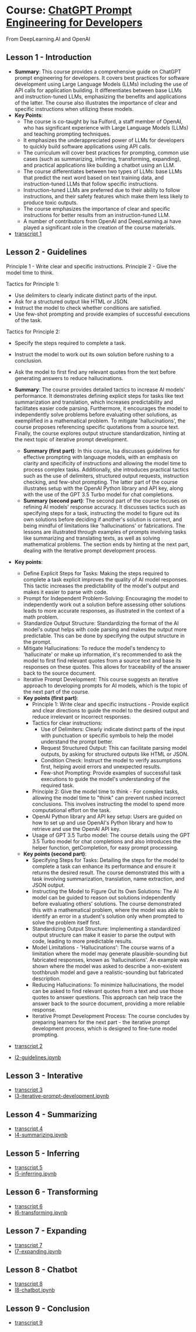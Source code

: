 # Course: [ChatGPT Prompt Engineering for Developers](https://www.deeplearning.ai/short-courses/chatgpt-prompt-engineering-for-developers/)
From DeepLearning.AI and OpenAI 

## Lesson 1 - Introduction
- **Summary**: This course provides a comprehensive guide on ChatGPT prompt engineering for developers. It covers best practices for software development using Large Language Models (LLMs) including the use of API calls for application building. It differentiates between base LLMs and instruction-tuned LLMs, emphasizing the benefits and applications of the latter. The course also illustrates the importance of clear and specific instructions when utilizing these models.
- **Key Points**:
  - The course is co-taught by Isa Fulford, a staff member of OpenAI, who has significant experience with Large Language Models (LLMs) and teaching prompting techniques.
  - It emphasizes the underappreciated power of LLMs for developers to quickly build software applications using API calls.
  - The curriculum will cover best practices for prompting, common use cases (such as summarizing, inferring, transforming, expanding), and practical applications like building a chatbot using an LLM.
  - The course differentiates between two types of LLMs: base LLMs that predict the next word based on text training data, and instruction-tuned LLMs that follow specific instructions.
  - Instruction-tuned LLMs are preferred due to their ability to follow instructions, and their safety features which make them less likely to produce toxic outputs.
  - The course emphasizes the importance of clear and specific instructions for better results from an instruction-tuned LLM.
  - A number of contributors from OpenAI and DeepLearning.ai have played a significant role in the creation of the course materials.
- [transcript 1](https://github.com/piegu/language-models/edit/master/chatgpt/deeplearning_ai_chatgpt_prompt_engineering_course/transcripts/transcript_video1.txt)

## Lesson 2 - Guidelines

Principle 1 - Write clear and specific instructions.
Principle 2 - Give the model time to think.
 
Tactics for Principle 1:
- Use delimiters to clearly indicate distinct parts of the input.
- Ask for a structured output like HTML or JSON.
- Instruct the model to check whether conditions are satisfied.
- Use few-shot prompting and provide examples of successful executions of the task.

Tactics for Principle 2:
- Specify the steps required to complete a task.
- Instruct the model to work out its own solution before rushing to a conclusion.
- Ask the model to first find any relevant quotes from the text before generating answers to reduce hallucinations.


- **Summary**: The course provides detailed tactics to increase AI models' performance. It demonstrates defining explicit steps for tasks like text summarization and translation, which increases predictability and facilitates easier code parsing. Furthermore, it encourages the model to independently solve problems before evaluating other solutions, as exemplified in a mathematical problem. To mitigate 'hallucinations', the course proposes referencing specific quotations from a source text. Finally, the course explores output structure standardization, hinting at the next topic of iterative prompt development.
  - **Summary (first part)**: In this course, Isa discusses guidelines for effective prompting with language models, with an emphasis on clarity and specificity of instructions and allowing the model time to process complex tasks. Additionally, she introduces practical tactics such as the use of delimiters, structured output requests, instruction checking, and few-shot prompting. The latter part of the course illustrates setup with the OpenAI Python library and API key, along with the use of the GPT 3.5 Turbo model for chat completions.
  - **Summary (second part)**: The second part of the course focuses on refining AI models' response accuracy. It discusses tactics such as specifying steps for a task, instructing the model to figure out its own solutions before deciding if another's solution is correct, and being mindful of limitations like 'hallucinations' or fabrications. The lessons are illustrated through examples of prompts involving tasks like summarizing and translating texts, as well as solving mathematical problems. The section ends by hinting at the next part, dealing with the iterative prompt development process.
- **Key points**:
  - Define Explicit Steps for Tasks: Making the steps required to complete a task explicit improves the quality of AI model responses. This tactic increases the predictability of the model's output and makes it easier to parse with code.
  - Prompt for Independent Problem-Solving: Encouraging the model to independently work out a solution before assessing other solutions leads to more accurate responses, as illustrated in the context of a math problem.
  - Standardize Output Structure: Standardizing the format of the AI model's output helps with code parsing and makes the output more predictable. This can be done by specifying the output structure in the prompt.
  - Mitigate Hallucinations: To reduce the model's tendency to 'hallucinate' or make up information, it's recommended to ask the model to first find relevant quotes from a source text and base its responses on these quotes. This allows for traceability of the answer back to the source document.
  - Iterative Prompt Development: This course suggests an iterative approach to developing prompts for AI models, which is the topic of the next part of the course.
  - **Key points (first part)**:
    - Principle 1: Write clear and specific instructions - Provide explicit and clear directions to guide the model to the desired output and reduce irrelevant or incorrect responses.
    - Tactics for clear instructions:
      - Use of Delimiters: Clearly indicate distinct parts of the input with punctuation or specific symbols to help the model understand the prompt better.
      - Request Structured Output: This can facilitate parsing model outputs, by asking for structured outputs like HTML or JSON.
      - Condition Check: Instruct the model to verify assumptions first, helping avoid errors and unexpected results.
      - Few-shot Prompting: Provide examples of successful task executions to guide the model's understanding of the required task.
    - Principle 2: Give the model time to think - For complex tasks, allowing the model time to "think" can prevent rushed incorrect conclusions. This involves instructing the model to spend more computational effort on the task.
    - OpenAI Python library and API key setup: Users are guided on how to set up and use OpenAI's Python library and how to retrieve and use the OpenAI API key.
    - Usage of GPT 3.5 Turbo model: The course details using the GPT 3.5 Turbo model for chat completions and also introduces the helper function, getCompletion, for easy prompt processing.
  - **Key points (second part)**: 
    - Specifying Steps for Tasks: Detailing the steps for the model to complete a task can enhance its performance and ensure it returns the desired result. The course demonstrated this with a task involving summarization, translation, name extraction, and JSON output.
    - Instructing the Model to Figure Out Its Own Solutions: The AI model can be guided to reason out solutions independently before evaluating others' solutions. The course demonstrated this with a mathematical problem, where the model was able to identify an error in a student's solution only when prompted to solve the problem itself first.
    - Standardizing Output Structure: Implementing a standardized output structure can make it easier to parse the output with code, leading to more predictable results.
    - Model Limitations - 'Hallucinations': The course warns of a limitation where the model may generate plausible-sounding but fabricated responses, known as 'hallucinations'. An example was shown where the model was asked to describe a non-existent toothbrush model and gave a realistic-sounding but fabricated description.
    - Reducing Hallucinations: To minimize hallucinations, the model can be asked to find relevant quotes from a text and use those quotes to answer questions. This approach can help trace the answer back to the source document, providing a more reliable response.
    - Iterative Prompt Development Process: The course concludes by preparing learners for the next part - the iterative prompt development process, which is designed to fine-tune model prompting.
- [transcript 2](https://github.com/piegu/language-models/edit/master/chatgpt/deeplearning_ai_chatgpt_prompt_engineering_course/transcripts/transcript_video2.txt)
- [l2-guidelines.ipynb](https://github.com/piegu/language-models/edit/master/chatgpt/deeplearning_ai_chatgpt_prompt_engineering_course/notebooks/l2-guidelines.ipynb)

## Lesson 3 - Interative
- [transcript 3](https://github.com/piegu/language-models/edit/master/chatgpt/deeplearning_ai_chatgpt_prompt_engineering_course/transcripts/transcript_video3.txt)
- [l3-iterative-prompt-development.ipynb](https://github.com/piegu/language-models/edit/master/chatgpt/deeplearning_ai_chatgpt_prompt_engineering_course/notebooks/l3-iterative-prompt-development.ipynb)

## Lesson 4 - Summarizing
- [transcript 4](https://github.com/piegu/language-models/edit/master/chatgpt/deeplearning_ai_chatgpt_prompt_engineering_course/transcripts/transcript_video4.txt)
- [l4-summarizing.ipynb](https://github.com/piegu/language-models/edit/master/chatgpt/deeplearning_ai_chatgpt_prompt_engineering_course/notebooks/l4-summarizing.ipynb)

## Lesson 5 - Inferring
- [transcript 5](https://github.com/piegu/language-models/edit/master/chatgpt/deeplearning_ai_chatgpt_prompt_engineering_course/transcripts/transcript_video5.txt)
- [l5-inferring.ipynb](https://github.com/piegu/language-models/edit/master/chatgpt/deeplearning_ai_chatgpt_prompt_engineering_course/notebooks/l5-inferring.ipynb)

## Lesson 6 - Transforming
- [transcript 6](https://github.com/piegu/language-models/edit/master/chatgpt/deeplearning_ai_chatgpt_prompt_engineering_course/transcripts/transcript_video6.txt)
- [l6-transforming.ipynb](https://github.com/piegu/language-models/edit/master/chatgpt/deeplearning_ai_chatgpt_prompt_engineering_course/notebooks/l6-transforming.ipynb)

## Lesson 7 - Expanding
- [transcript 7](https://github.com/piegu/language-models/edit/master/chatgpt/deeplearning_ai_chatgpt_prompt_engineering_course/transcripts/transcript_video7.txt)
- [l7-expanding.ipynb](https://github.com/piegu/language-models/edit/master/chatgpt/deeplearning_ai_chatgpt_prompt_engineering_course/notebooks/l7-expanding.ipynb)

## Lesson 8 - Chatbot
- [transcript 8](https://github.com/piegu/language-models/edit/master/chatgpt/deeplearning_ai_chatgpt_prompt_engineering_course/transcripts/transcript_video8.txt)
- [l8-chatbot.ipynb](https://github.com/piegu/language-models/edit/master/chatgpt/deeplearning_ai_chatgpt_prompt_engineering_course/notebooks/l8-chatbot.ipynb)

## Lesson 9 - Conclusion
- [transcript 9](https://github.com/piegu/language-models/edit/master/chatgpt/deeplearning_ai_chatgpt_prompt_engineering_course/transcripts/transcript_video9.txt)
